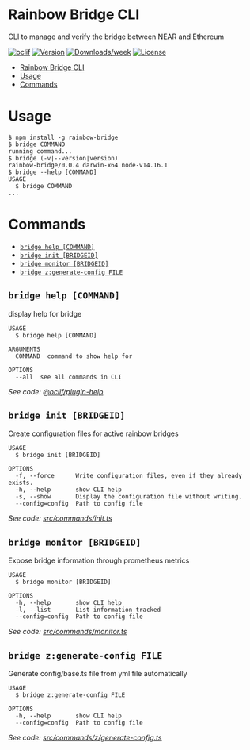 # Rainbow Bridge CLI

CLI to manage and verify the bridge between NEAR and Ethereum

[![oclif](https://img.shields.io/badge/cli-oclif-brightgreen.svg)](https://oclif.io)
[![Version](https://img.shields.io/npm/v/rainbow-bridge.svg)](https://npmjs.org/package/rainbow-bridge)
[![Downloads/week](https://img.shields.io/npm/dw/rainbow-bridge.svg)](https://npmjs.org/package/rainbow-bridge)
[![License](https://img.shields.io/npm/l/rainbow-bridge.svg)](https://github.com/mfornet/bridge/blob/master/package.json)

<!-- toc -->
* [Rainbow Bridge CLI](#rainbow-bridge-cli)
* [Usage](#usage)
* [Commands](#commands)
<!-- tocstop -->

# Usage

<!-- usage -->
```sh-session
$ npm install -g rainbow-bridge
$ bridge COMMAND
running command...
$ bridge (-v|--version|version)
rainbow-bridge/0.0.4 darwin-x64 node-v14.16.1
$ bridge --help [COMMAND]
USAGE
  $ bridge COMMAND
...
```
<!-- usagestop -->

# Commands

<!-- commands -->
* [`bridge help [COMMAND]`](#bridge-help-command)
* [`bridge init [BRIDGEID]`](#bridge-init-bridgeid)
* [`bridge monitor [BRIDGEID]`](#bridge-monitor-bridgeid)
* [`bridge z:generate-config FILE`](#bridge-zgenerate-config-file)

## `bridge help [COMMAND]`

display help for bridge

```
USAGE
  $ bridge help [COMMAND]

ARGUMENTS
  COMMAND  command to show help for

OPTIONS
  --all  see all commands in CLI
```

_See code: [@oclif/plugin-help](https://github.com/oclif/plugin-help/blob/v3.2.2/src/commands/help.ts)_

## `bridge init [BRIDGEID]`

Create configuration files for active rainbow bridges

```
USAGE
  $ bridge init [BRIDGEID]

OPTIONS
  -f, --force      Write configuration files, even if they already exists.
  -h, --help       show CLI help
  -s, --show       Display the configuration file without writing.
  --config=config  Path to config file
```

_See code: [src/commands/init.ts](https://github.com/mfornet/bridge-cli/blob/v0.0.4/src/commands/init.ts)_

## `bridge monitor [BRIDGEID]`

Expose bridge information through prometheus metrics

```
USAGE
  $ bridge monitor [BRIDGEID]

OPTIONS
  -h, --help       show CLI help
  -l, --list       List information tracked
  --config=config  Path to config file
```

_See code: [src/commands/monitor.ts](https://github.com/mfornet/bridge-cli/blob/v0.0.4/src/commands/monitor.ts)_

## `bridge z:generate-config FILE`

Generate config/base.ts file from yml file automatically

```
USAGE
  $ bridge z:generate-config FILE

OPTIONS
  -h, --help       show CLI help
  --config=config  Path to config file
```

_See code: [src/commands/z/generate-config.ts](https://github.com/mfornet/bridge-cli/blob/v0.0.4/src/commands/z/generate-config.ts)_
<!-- commandsstop -->

